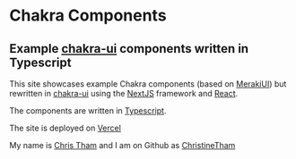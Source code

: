 # Chakra Components
## Example [chakra-ui](https://github.com/chakra-ui/chakra-ui) components written in Typescript

This site showcases example Chakra components (based on [MerakiUI](https://merakiui.com)) but rewritten in [chakra-ui](https://chakra-ui.com) using the [NextJS](https://nextjs.org) framework and [React](https://reactjs.org).

The components are written in [Typescript](https://typescriptlang.org).

The site is deployed on [Vercel](https://vercel.com)

My name is [Chris Tham](https://christham.gtsb.io) and I am on Github as [ChristineTham](https://github.com/ChristineTham)
